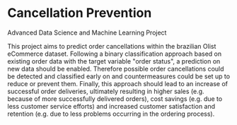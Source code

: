 # Cancellation Prevention

Advanced Data Science and Machine Learning Project

This project aims to predict order cancellations within the brazilian Olist eCommerce dataset.
Following a binary classification approach based on existing order data with the target variable "order status",
a prediction on new data should be enabled. Therefore possible order cancellations could be detected and classified early on and countermeasures could be set up to reduce or prevent them.
Finally, this approach should lead to an increase of successful order deliveries, ultimately resulting in higher sales (e.g. because of more successfully delivered orders),
cost savings (e.g. due to less customer service efforts) and increased customer satisfaction and retention (e.g. due to less problems occurring in the ordering process).
